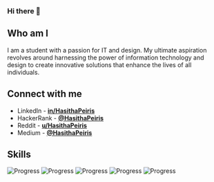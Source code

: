 ### Hi there 👋

## Who am I

I am a student with a passion for IT and design. My ultimate aspiration revolves around harnessing the power of information technology and design to create innovative solutions that enhance the lives of all individuals.

## Connect with me

- LinkedIn - [**in/HasithaPeiris**](https://www.linkedin.com/in/hasithapeiris)
- HackerRank - [**@HasithaPeiris**](https://www.hackerrank.com/HasithaPeiris)
- Reddit - [**u/HasithaPeiris**](https://www.reddit.com/user/HasithaPeiris)
- Medium - [**@HasithaPeiris**](https://medium.com/@HasithaPeiris)

## Skills

![Progress](https://progress-bar.dev/75/?title=HTML)
![Progress](https://progress-bar.dev/50/?title=CSS)
![Progress](https://progress-bar.dev/35/?title=JavaScript)
![Progress](https://progress-bar.dev/45/?title=Node.js)
![Progress](https://progress-bar.dev/30/?title=React)
